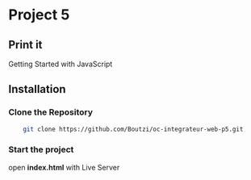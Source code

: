 # Project 5

## Print it

Getting Started with JavaScript

## Installation

### Clone the Repository
```bash
    git clone https://github.com/Boutzi/oc-integrateur-web-p5.git
```
### Start the project
open **index.html** with Live Server